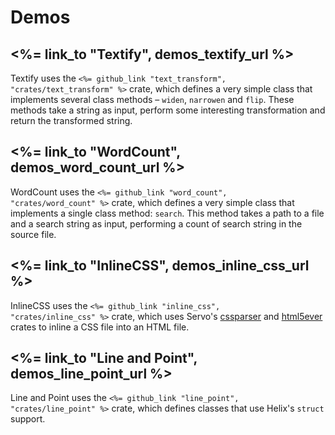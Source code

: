 # Demos

## <%= link_to "Textify", demos_textify_url %>

Textify uses the <code><%= github_link "text_transform", "crates/text_transform" %></code>
crate, which defines a very simple class that implements several class
methods – <code>widen</code>, <code>narrowen</code> and <code>flip</code>.
These methods take a string as input, perform some interesting
transformation and return the transformed string.

## <%= link_to "WordCount", demos_word_count_url %>

WordCount uses the <code><%= github_link "word_count", "crates/word_count" %></code>
crate, which defines a very simple class that implements a single class
method: <code>search</code>. This method takes a path to a file and a search string
as input, performing a count of search string in the source file.

## <%= link_to "InlineCSS", demos_inline_css_url %>

InlineCSS uses the <code><%= github_link "inline_css", "crates/inline_css" %></code>
crate, which uses Servo's [cssparser][cssparser] and [html5ever][html5ever] crates
to inline a CSS file into an HTML file.

## <%= link_to "Line and Point", demos_line_point_url %>

Line and Point uses the <code><%= github_link "line_point", "crates/line_point" %></code>
crate, which defines classes that use Helix's `struct` support.

[cssparser]: https://github.com/servo/rust-cssparser
[html5ever]: https://github.com/servo/html5ever
